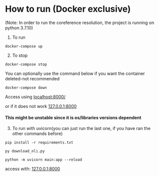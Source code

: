 # How to run (Docker exclusive)
(Note: In order to run the coreference resolution, the project is running on python 3.7.10)

1. To run
```
docker-compose up
```


2. To stop 
```
docker-compose stop
```

You can optionally use the command below if you want the container deleted-not recommended
```
docker-compose down
```

Access using
[localhost:8000/](http://localhost:8000/)

or if it does not work
[127.0.0.1:8000](http://127.0.0.1:8000/)



#### This might be unstable since it is os/libraries versions dependent

3. To run with uvicorn(you can just run the last one, if you have ran the other commands before)
```
pip install -r requirements.txt

py download_nli.py

python -m uvicorn main:app --reload
```
access with: 
[127.0.0.1:8000](http://127.0.0.1:8000/)
